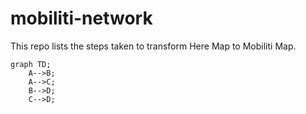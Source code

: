 # mobiliti-network

This repo lists the steps taken to transform Here Map to Mobiliti Map. 

```mermaid
graph TD;
    A-->B;
    A-->C;
    B-->D;
    C-->D;
```